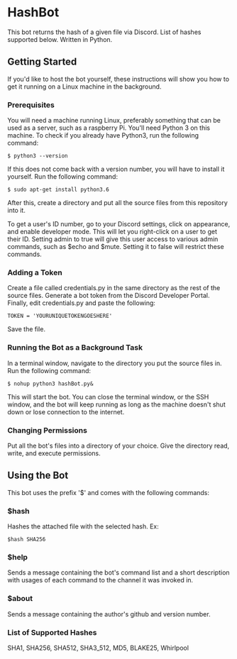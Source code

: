 # HashBot
This bot returns the hash of a given file via Discord. List of hashes supported below. Written in Python.
## Getting Started
If you'd like to host the bot yourself, these instructions will show you how to get it running on a Linux machine in the background.
### Prerequisites
You will need a machine running Linux, preferably something that can be used as a server, such as a raspberry Pi. You'll need Python 3 on this machine. To check if you already have Python3, run the following command:
```
$ python3 --version
```
If this does not come back with a version number, you will have to install it yourself. Run the following command:
```
$ sudo apt-get install python3.6
```
After this, create a directory and put all the source files from this repository into it.

To get a user's ID number, go to your Discord settings, click on appearance, and enable developer mode. This will let you right-click on a user to get their ID.
Setting admin to true will give this user access to various admin commands, such as $echo and $mute. Setting it to false will restrict these commands.
### Adding a Token
Create a file called credentials.py in the same directory as the rest of the source files. Generate a bot token from the Discord Developer Portal. Finally, edit credentials.py and paste the following:
```
TOKEN = 'YOURUNIQUETOKENGOESHERE'
```
Save the file.
### Running the Bot as a Background Task
In a terminal window, navigate to the directory you put the source files in. Run the following command:
```
$ nohup python3 hashBot.py&
```
This will start the bot. You can close the terminal window, or the SSH window, and the bot will keep running as long as the machine doesn't shut down or lose connection to the internet.
### Changing Permissions
Put all the bot's files into a directory of your choice. Give the directory read, write, and execute permissions.
## Using the Bot
This bot uses the prefix '$' and comes with the following commands:
### $hash
Hashes the attached file with the selected hash. Ex:
```
$hash SHA256
```
### $help
Sends a message containing the bot's command list and a short description with usages of each command to the channel it was invoked in.
### $about
Sends a message containing the author's github and version number.
### List of Supported Hashes
SHA1, SHA256, SHA512, SHA3_512, MD5, BLAKE25, Whirlpool
